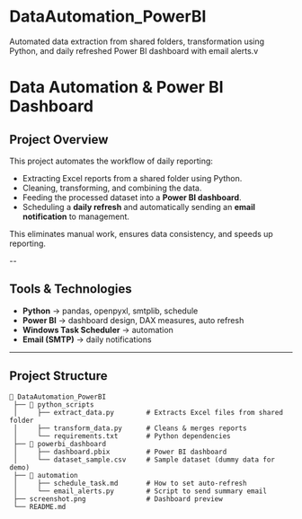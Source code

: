 # DataAutomation_PowerBI
Automated data extraction from shared folders, transformation using Python, and daily refreshed Power BI dashboard with email alerts.v
# Data Automation & Power BI Dashboard

## Project Overview
This project automates the workflow of daily reporting:
- Extracting Excel reports from a shared folder using Python.
- Cleaning, transforming, and combining the data.
- Feeding the processed dataset into a **Power BI dashboard**.
- Scheduling a **daily refresh** and automatically sending an **email notification** to management.

This eliminates manual work, ensures data consistency, and speeds up reporting.

--

## Tools & Technologies
- **Python** → pandas, openpyxl, smtplib, schedule  
- **Power BI** → dashboard design, DAX measures, auto refresh  
- **Windows Task Scheduler** → automation  
- **Email (SMTP)** → daily notifications  

---


## Project Structure
```plaintext
📂 DataAutomation_PowerBI
 ├── 📂 python_scripts
 │     ├── extract_data.py        # Extracts Excel files from shared folder
 │     ├── transform_data.py      # Cleans & merges reports
 │     └── requirements.txt       # Python dependencies
 ├── 📂 powerbi_dashboard
 │     ├── dashboard.pbix         # Power BI dashboard
 │     └── dataset_sample.csv     # Sample dataset (dummy data for demo)
 ├── 📂 automation
 │     ├── schedule_task.md       # How to set auto-refresh
 │     └── email_alerts.py        # Script to send summary email
 ├── screenshot.png               # Dashboard preview
 └── README.md
